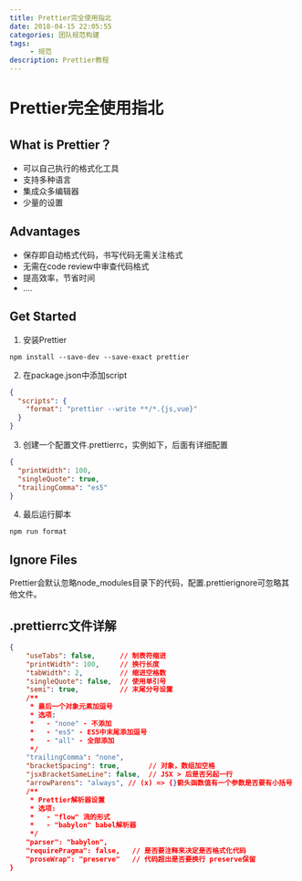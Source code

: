 ```yaml
---
title: Prettier完全使用指北
date: 2018-04-15 22:05:55
categories: 团队规范构建
tags:
     - 规范
description: Prettier教程
---
```

# Prettier完全使用指北

## What is Prettier？

* 可以自己执行的格式化工具
* 支持多种语言
* 集成众多编辑器
* 少量的设置

## Advantages

* 保存即自动格式代码，书写代码无需关注格式
* 无需在code review中审查代码格式
* 提高效率，节省时间
* ....

## Get Started

1. 安装Prettier

```
npm install --save-dev --save-exact prettier
```

2. 在package.json中添加script

```json
{
  "scripts": {
    "format": "prettier --write **/*.{js,vue}"
  }
}
```

3. 创建一个配置文件.prettierrc，实例如下，后面有详细配置

```json
{
  "printWidth": 100,
  "singleQuote": true,
  "trailingComma": "es5"
}
```

4. 最后运行脚本

```
npm run format
```

## Ignore Files 

Prettier会默认忽略node_modules目录下的代码，配置.prettierignore可忽略其他文件。

## .prettierrc文件详解

```json
{
    "useTabs": false,      // 制表符缩进
    "printWidth": 100,     // 换行长度
    "tabWidth": 2,         // 缩进空格数
    "singleQuote": false,  // 使用单引号
    "semi": true,          // 末尾分号设置
    /**
     * 最后一个对象元素加逗号
     * 选项:
     *   - "none" - 不添加
     *   - "es5" - ES5中末尾添加逗号
     *   - "all" - 全部添加 
     */
    "trailingComma": "none",
    "bracketSpacing": true,       // 对象，数组加空格
    "jsxBracketSameLine": false,  // JSX > 后是否另起一行
    "arrowParens": "always", // (x) => {}箭头函数值有一个参数是否要有小括号
    /**
     * Prettier解析器设置
     * 选项:
     *   - "flow" 流的形式
     *   - "babylon" babel解析器
     */
    "parser": "babylon",
    "requirePragma": false,   // 是否要注释来决定是否格式化代码
    "proseWrap": "preserve"   // 代码超出是否要换行 preserve保留
}
```